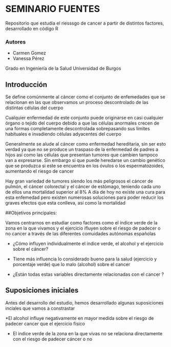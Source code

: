 # SEMINARIO FUENTES
Repositorio que estudia el riesssgo de cancer a partir de distintos factores, desarrollado en código R 

### Autores

- Carmen Gomez
- Vanessa Pérez

Grado en Ingeniería de la Salud
Universidad de Burgos 

## Introducción 
Se define comúnmente al cáncer como el conjunto de enfemedades que se relacionan en las que observamos un proceso descontrolado de las distintas células del cuerpo 

Cualquier enfermedad de este conjunto puede originarse en casi cualquier órgano o tejido del cuerpo debido a que las células anormales crecen de una formas completamente descontrolada sobrepasando sus límites habituales e invadiendo células adyacentes del cuerpo 

Generalmente se alude al cáncer como enfermedad hereditaria, sin ser esto verdad ya que no se produce un traspaso de la enfermedad de padres a hijos así como las células que presentan tumores que cambien tampoco van a expresarse. Sin embargo si que puede heredarse un cambio genético que se produzca si este se encuentra en los óvulos o los espermatozoides, aumentando el riesgo de cancer 

Hay gran variedad de tumores siendo los más peligrosos el cáncer de pulmón, el cáncer colorectal y el cáncer de estómago, teniendo cada uno de ellos una mortalidad superior al 8%
A día de hoy no existe una cura para esta enfemedad pero existen numerosas soluciones para poder reducir los graves efectos que esta conlleva, así como la mortalidad

##Objetivos principales:

Vamos centrarnos en estudiar como factores como el índice verde de la zona en la que vivamos y el ejercicio ifluyen sobre el riesgo de padecer o no cancer a través de las diferentes comuidades autónomas españolas

* ¿Cómo influyen individualmente el indice verde, el alcohol y el ejercicio sobre el cáncer?

* Tiene más influencia lo considerado bueno para la salud (ejercicio y porcentaje verde) que lo malo (alcohol) sobre el cancer 

* ¿Están todas estas variables directamente relacionadas con el cancer ?

## Suposiciones iniciales 
Antes del desarrollo del estudio, hemos desarrollado algunas suposiciones inciales que vamos a constrastar

*El alcohol influye negativamente en mayor medida sobre el riesgo de padecer cancer que el ejercicio físico

* El indice verde de la zona en la que vivas no se relaciona directamente con el riesgo de padecer cáncer o no 




